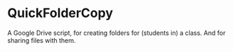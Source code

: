 QuickFolderCopy
===============

A Google Drive script, for creating folders for (students in) a class. And for sharing files with them.
